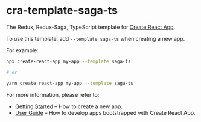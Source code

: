 # cra-template-saga-ts

The Redux, Redux-Saga, TypeScript template for [Create React App](https://github.com/facebook/create-react-app).

To use this template, add `--template saga-ts` when creating a new app.

For example:

```sh
npx create-react-app my-app --template saga-ts

# or

yarn create react-app my-app --template saga-ts
```

For more information, please refer to:

- [Getting Started](https://create-react-app.dev/docs/getting-started) – How to create a new app.
- [User Guide](https://create-react-app.dev) – How to develop apps bootstrapped with Create React App.

